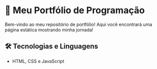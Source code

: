 # 🚀 Meu Portfólio de Programação

Bem-vindo ao meu repositório de portfólio! Aqui você encontrará uma página estática mostrando minha jornada!

## 🛠️ Tecnologias e Linguagens
- HTML, CSS e JavaScript

